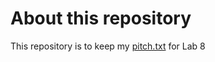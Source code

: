 # About this repository
This repository is to keep my [pitch.txt](https://github.com/rol3293/final-project-idea/edit/main/mypitch.txt) for Lab 8
